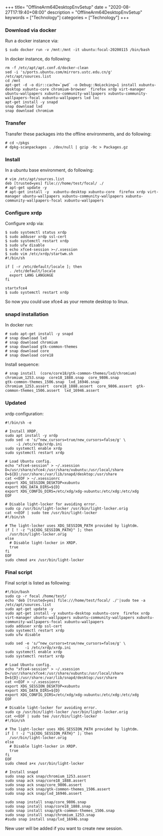 +++
title= "OfflineArm64DesktopEnvSetup"
date = "2020-08-27T17:19:40+08:00"
description = "OfflineArm64DesktopEnvSetup"
keywords = ["Technology"]
categories = ["Technology"]
+++
### Download via docker
Run a docker instance via:    

```
$ sudo docker run -v /mnt:/mnt -it ubuntu:focal-20200115 /bin/bash
```

In docker instance, do following:   

```
rm -f /etc/apt/apt.conf.d/docker-clean
sed -i 's/ports.ubuntu.com/mirrors.ustc.edu.cn/g' /etc/apt/sources.list
cd /mnt
apt-get -d -o dir::cache=`pwd` -o Debug::NoLocking=1 install xubuntu-desktop xubuntu-core chromium-browser  firefox xrdp virt-manager ubuntu-wallpapers xubuntu-community-wallpapers xubuntu-community-wallpapers-focal xubuntu-wallpapers lxd lxc
apt-get install -y snapd
snap download lxd
snap download chromium

```
### Transfer
Transfer these packages into the offline environments, and do following:    

```
# cd ~/pkgs
# dpkg-scanpackages . /dev/null | gzip -9c > Packages.gz
```
### Install
In a ubuntu base environment, do following:    

```
# vim /etc/apt/sources.list
deb [trusted=yes] file:///home/test/focal/ ./
# apt-get update -y
# apt-get install -y  xubuntu-desktop xubuntu-core  firefox xrdp virt-manager ubuntu-wallpapers xubuntu-community-wallpapers xubuntu-community-wallpapers-focal xubuntu-wallpapers
```

### Configure xrdp
Configure xrdp via:   

```
$ sudo systemctl status xrdp
$ sudo adduser xrdp ssl-cert  
$ sudo systemctl restart xrdp
$ sudo ufw disable
$ echo xfce4-session >~/.xsession
$ sudo vim /etc/xrdp/startwm.sh
#!/bin/sh

if [ -r /etc/default/locale ]; then
  . /etc/default/locale
  export LANG LANGUAGE
fi

startxfce4
$ sudo systemctl restart xrdp
```
So now you could use xfce4 as your remote desktop to linux. 

### snapd installation
In docker run:    

```
# sudo apt-get install -y snapd
# snap download lxd
# snap download chromium
# snap download gtk-common-themes
# snap download core
# snap download core18
```
Install sequence:    

```
# snap install  (core/core18/gtk-common-themes/lxd/chromium)
chromium_1253.snap  core18_1888.snap  core_9806.snap                 gtk-common-themes_1506.snap  lxd_16946.snap
chromium_1253.assert  core18_1888.assert  core_9806.assert  gtk-common-themes_1506.assert  lxd_16946.assert   
```

### Updated
xrdp configuration:    

```
#!/bin/sh -e

# Install XRDP.
sudo apt install -y xrdp
sudo sed -e 's/^new_cursors=true/new_cursors=false/g' \
     -i /etc/xrdp/xrdp.ini
sudo systemctl enable xrdp
sudo systemctl restart xrdp

# Load Ubuntu config.
echo "xfce4-session" > ~/.xsession
D=/usr/share/xfce4:/usr/share/xubuntu:/usr/local/share
D=${D}:/usr/share:/var/lib/snapd/desktop:/usr/share
cat <<EOF > ~/.xsessionrc
export XDG_SESSION_DESKTOP=xubuntu
export XDG_DATA_DIRS=${D}
export XDG_CONFIG_DIRS=/etc/xdg/xdg-xubuntu:/etc/xdg:/etc/xdg
EOF

# Disable light-locker for avoiding error.
sudo cp /usr/bin/light-locker /usr/bin/light-locker.orig
cat <<EOF | sudo tee /usr/bin/light-locker
#!/bin/sh

# The light-locker uses XDG_SESSION_PATH provided by lightdm.
if [ ! -z "\${XDG_SESSION_PATH}" ]; then
  /usr/bin/light-locker.orig
else
  # Disable light-locker in XRDP.
  true
fi
EOF
sudo chmod a+x /usr/bin/light-locker
```

### Final script
Final script is listed as following:    

```
#!/bin/bash
sudo cp -r focal /home/test/
echo 'deb [trusted=yes] file:///home/test/focal/ ./'|sudo tee -a /etc/apt/sources.list
sudo apt-get update -y
sudo apt-get install -y xubuntu-desktop xubuntu-core  firefox xrdp virt-manager ubuntu-wallpapers xubuntu-community-wallpapers xubuntu-community-wallpapers-focal xubuntu-wallpapers 
sudo adduser xrdp ssl-cert  
sudo systemctl restart xrdp
sudo ufw disable

sudo sed -e 's/^new_cursors=true/new_cursors=false/g' \
	     -i /etc/xrdp/xrdp.ini
sudo systemctl enable xrdp
sudo systemctl restart xrdp

# Load Ubuntu config.
echo "xfce4-session" > ~/.xsession
D=/usr/share/xfce4:/usr/share/xubuntu:/usr/local/share
D=${D}:/usr/share:/var/lib/snapd/desktop:/usr/share
cat <<EOF > ~/.xsessionrc
export XDG_SESSION_DESKTOP=xubuntu
export XDG_DATA_DIRS=${D}
export XDG_CONFIG_DIRS=/etc/xdg/xdg-xubuntu:/etc/xdg:/etc/xdg
EOF

# Disable light-locker for avoiding error.
sudo cp /usr/bin/light-locker /usr/bin/light-locker.orig
cat <<EOF | sudo tee /usr/bin/light-locker
#!/bin/sh

# The light-locker uses XDG_SESSION_PATH provided by lightdm.
if [ ! -z "\${XDG_SESSION_PATH}" ]; then
  /usr/bin/light-locker.orig
else
  # Disable light-locker in XRDP.
  true
fi
EOF
sudo chmod a+x /usr/bin/light-locker

# Install snapd
sudo snap ack snap/chromium_1253.assert
sudo snap ack snap/core18_1888.assert
sudo snap ack snap/core_9806.assert
sudo snap ack snap/gtk-common-themes_1506.assert
sudo snap ack snap/lxd_16946.assert

sudo snap install snap/core_9806.snap
sudo snap install snap/core18_1888.snap
sudo snap install snap/gtk-common-themes_1506.snap
sudo snap install snap/chromium_1253.snap
#sudo snap install snap/lxd_16946.snap

```
New user will be added if you want to create new session. 

